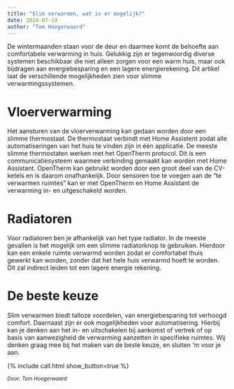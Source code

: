 ```yaml
---
title: "Slim verwarmen, wat is er mogelijk?"
date: 2024-07-19
author: "Tom Hoogerwaard"
---
```


De wintermaanden staan voor de deur en daarmee komt de behoefte aan comfortabele verwarming in huis. Gelukkig zijn er tegenwoordig diverse systemen beschikbaar die niet alleen zorgen voor een warm huis, maar ook bijdragen aan energiebesparing en een lagere energierekening. Dit artikel laat de verschillende mogelijkheden zien voor slimme verwarmingssystemen. 

# Vloerverwarming
Het aansturen van de vloerverwarming kan gedaan worden door een slimme thermostaat. De thermostaat verbindt met Home Assistent zodat alle automatiseringen van het huis te vinden zijn in één applicatie. De meeste slimme thermostaten werken met het OpenTherm protocol. Dit is een communicatiesysteem waarmee verbinding gemaakt kan worden met Home Assistant. OpenTherm kan gebruikt worden door een groot deel van de CV-ketels en is daarom onafhankelijk. Door sensoren toe te voegen aan de “te verwarmen ruimtes” kan er met OpenTherm en Home Assistant de verwarming in- en uitgeschakeld worden.

# Radiatoren
Voor radiatoren ben je afhankelijk van het type radiator. In de meeste gevallen is het mogelijk om een slimme radiatorknop te gebruiken. Hierdoor kan een enkele ruimte verwarmd worden zodat er comfortabel thuis gewerkt kan worden, zonder dat het hele huis verwarmd hoeft te worden. Dit zal indirect leiden tot een lagere energie rekening.

# De beste keuze
Slim verwarmen biedt talloze voordelen, van energiebesparing tot verhoogd comfort. Daarnaast zijn er ook mogelijkheden voor automatisering. Hierbij kan je denken aan het in- en uitschakelen bij aankomst of vertrek of op basis van aanwezigheid de verwarming aanzetten in specifieke ruimtes. Wij denken graag mee bij het maken van de beste keuze, en sluiten ‘m voor je aan.

{% include call.html show_button=true %}

<em><small>Door: Tom Hoogerwaard</small></em>
